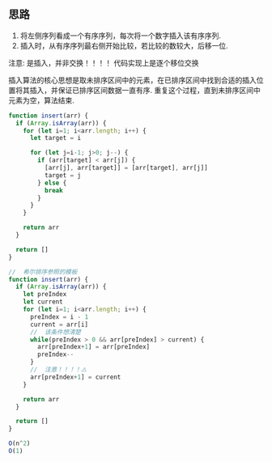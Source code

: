 ## 思路

1. 将左侧序列看成一个有序序列，每次将一个数字插入该有序序列. 
2. 插入时，从有序序列最右侧开始比较，若比较的数较大，后移一位. 

注意: 是插入，并非交换！！！！ 代码实现上是逐个移位交换

插入算法的核心思想是取未排序区间中的元素，在已排序区间中找到合适的插入位置将其插入，并保证已排序区间数据一直有序. 重复这个过程，直到未排序区间中元素为空，算法结束. 

```js
function insert(arr) {
  if (Array.isArray(arr)) {
    for (let i=1; i<arr.length; i++) {
      let target = i

      for (let j=i-1; j>0; j--) {
        if (arr[target] < arr[j]) {
          [arr[j], arr[target]] = [arr[target], arr[j]]
          target = j
        } else {
          break
        }
      }
    }

    return arr
  }

  return []
}

//  希尔排序参照的模板
function insert(arr) {
  if (Array.isArray(arr)) {
    let preIndex
    let current
    for (let i=1; i<arr.length; i++) {
      preIndex = i - 1
      current = arr[i]
      //  该条件想清楚
      while(preIndex > 0 && arr[preIndex] > current) {
        arr[preIndex+1] = arr[preIndex]
        preIndex--
      }
      //  注意！！！！⚠️
      arr[preIndex+1] = current
    }

    return arr
  }

  return []
}

O(n^2)
O(1)
```


